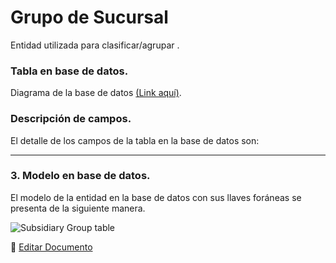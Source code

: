 # Grupo de Sucursal

Entidad utilizada para clasificar/agrupar .

### **Tabla en base de datos.**


Diagrama de la base de datos [(Link aquí)](https://app.diagrams.net/#G1TR1Q9nC36PcOae7jeaJIxgDLTjUUpkfL).

### **Descripción de campos.**

El detalle de los campos de la tabla en la base de datos son:

---

### **3.  Modelo en base de datos.**

El modelo de la entidad en la base de datos con sus llaves foráneas se presenta de la siguiente manera.

![Subsidiary Group table](/images/SubsidiaryGroupTable.png)

📝 [Editar Documento](https://github.com/4uRest/documentation)